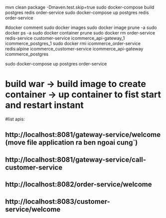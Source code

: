 mvn clean package -Dmaven.test.skip=true
sudo docker-compose build postgres redis order-service
sudo docker-compose up postgres redis order-service

#docker comment
sudo docker images
sudo docker image prune -a
sudo docker ps -a
sudo docker container prune
sudo docker rm order-service redis-service customer-service icommerce_api-gateway_1 icommerce_postgres_1
sudo docker rmi icommerce_order-service redis:alpine icommerce_customer-service icommerce_api-gateway icommerce_postgres


sudo docker-compose up postgres order-service

# build war -> build image to create container -> up container to fist start and restart instant

#list apis: 
## http://localhost:8081/gateway-service/welcome (move file application ra ben ngoai cung`)
## http://localhost:8081/gateway-service/call-customer-service

## http://localhost:8082/order-service/welcome
## http://localhost:8083/customer-service/welcome 
